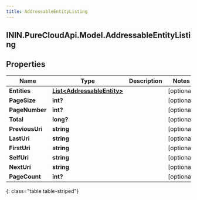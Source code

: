 ```yaml
---
title: AddressableEntityListing
---
```

## ININ.PureCloudApi.Model.AddressableEntityListing

## Properties

|Name | Type | Description | Notes|
|------------ | ------------- | ------------- | -------------|
| **Entities** | [**List&lt;AddressableEntity&gt;**](AddressableEntity.html) |  | [optional] |
| **PageSize** | **int?** |  | [optional] |
| **PageNumber** | **int?** |  | [optional] |
| **Total** | **long?** |  | [optional] |
| **PreviousUri** | **string** |  | [optional] |
| **LastUri** | **string** |  | [optional] |
| **FirstUri** | **string** |  | [optional] |
| **SelfUri** | **string** |  | [optional] |
| **NextUri** | **string** |  | [optional] |
| **PageCount** | **int?** |  | [optional] |
{: class="table table-striped"}


